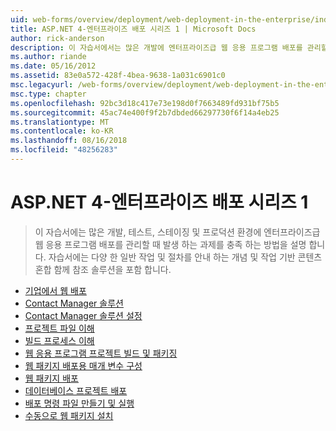 ```yaml
---
uid: web-forms/overview/deployment/web-deployment-in-the-enterprise/index
title: ASP.NET 4-엔터프라이즈 배포 시리즈 1 | Microsoft Docs
author: rick-anderson
description: 이 자습서에서는 많은 개발에 엔터프라이즈급 웹 응용 프로그램 배포를 관리할 때 발생 하는 과제를 충족 하는 방법을 설명 하는 중...
ms.author: riande
ms.date: 05/16/2012
ms.assetid: 83e0a572-428f-4bea-9638-1a031c6901c0
msc.legacyurl: /web-forms/overview/deployment/web-deployment-in-the-enterprise
msc.type: chapter
ms.openlocfilehash: 92bc3d18c417e73e198d0f7663489fd931bf75b5
ms.sourcegitcommit: 45ac74e400f9f2b7dbded66297730f6f14a4eb25
ms.translationtype: MT
ms.contentlocale: ko-KR
ms.lasthandoff: 08/16/2018
ms.locfileid: "48256283"
---
```

<a name="aspnet-4---enterprise-deployment-series-1"></a>ASP.NET 4-엔터프라이즈 배포 시리즈 1
====================
> 이 자습서에는 많은 개발, 테스트, 스테이징 및 프로덕션 환경에 엔터프라이즈급 웹 응용 프로그램 배포를 관리할 때 발생 하는 과제를 충족 하는 방법을 설명 합니다. 자습서에는 다양 한 일반 작업 및 절차를 안내 하는 개념 및 작업 기반 콘텐츠 혼합 함께 참조 솔루션을 포함 합니다.


- [기업에서 웹 배포](web-deployment-in-the-enterprise.md)
- [Contact Manager 솔루션](the-contact-manager-solution.md)
- [Contact Manager 솔루션 설정](setting-up-the-contact-manager-solution.md)
- [프로젝트 파일 이해](understanding-the-project-file.md)
- [빌드 프로세스 이해](understanding-the-build-process.md)
- [웹 응용 프로그램 프로젝트 빌드 및 패키징](building-and-packaging-web-application-projects.md)
- [웹 패키지 배포용 매개 변수 구성](configuring-parameters-for-web-package-deployment.md)
- [웹 패키지 배포](deploying-web-packages.md)
- [데이터베이스 프로젝트 배포](deploying-database-projects.md)
- [배포 명령 파일 만들기 및 실행](creating-and-running-a-deployment-command-file.md)
- [수동으로 웹 패키지 설치](manually-installing-web-packages.md)
